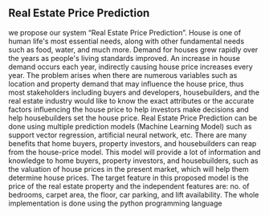 Real Estate Price Prediction
--------------------------------------------
we propose our system “Real Estate Price Prediction”. House is one of 
human life's most essential needs, along with other fundamental needs such as food, 
water, and much more. Demand for houses grew rapidly over the years as people's living 
standards improved. An increase in house demand occurs each year, indirectly causing 
house price increases every year. The problem arises when there are numerous variables 
such as location and property demand that may influence the house price, thus most 
stakeholders including buyers and developers, housebuilders, and the real estate industry 
would like to know the exact attributes or the accurate factors influencing the house price 
to help investors make decisions and help housebuilders set the house price. Real Estate 
Price Prediction can be done using multiple prediction models (Machine Learning Model) 
such as support vector regression, artificial neural network, etc. There are many benefits 
that home buyers, property investors, and housebuilders can reap from the house-price 
model. This model will provide a lot of information and knowledge to home buyers, 
property investors, and housebuilders, such as the valuation of house prices in the present
market, which will help them determine house prices. The target feature in this proposed 
model is the price of the real estate property and the independent features are: no. of 
bedrooms, carpet area, the floor, car parking, and lift availability. The whole 
implementation is done using the python programming language
